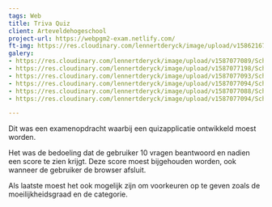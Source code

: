 ```yaml
---
tags: Web
title: Triva Quiz
client: Arteveldehogeschool
project-url: https://webpgm2-exam.netlify.com/
ft-img: https://res.cloudinary.com/lennertderyck/image/upload/v1586216761/bryan-garces-IXUM4cJynP0-unsplash.1626367_obecmp.jpg
galery:
- https://res.cloudinary.com/lennertderyck/image/upload/v1587077089/Schermafbeelding_2020-04-17_om_00.40.44_tm0ns3.png
- https://res.cloudinary.com/lennertderyck/image/upload/v1587077198/Schermafbeelding_2020-04-17_om_00.46.19_hf3tli.png
- https://res.cloudinary.com/lennertderyck/image/upload/v1587077093/Schermafbeelding_2020-04-17_om_00.41.11_avvxyc.png
- https://res.cloudinary.com/lennertderyck/image/upload/v1587077094/Schermafbeelding_2020-04-17_om_00.43.59_krbedb.png
- https://res.cloudinary.com/lennertderyck/image/upload/v1587077088/Schermafbeelding_2020-04-17_om_00.44.11_dgewk1.png
- https://res.cloudinary.com/lennertderyck/image/upload/v1587077094/Schermafbeelding_2020-04-17_om_00.41.49_t1khcf.png

---
```

Dit was een examenopdracht waarbij een quizapplicatie ontwikkeld moest worden.

Het was de bedoeling dat de gebruiker 10 vragen beantwoord en nadien een score te zien krijgt. Deze score moest bijgehouden worden, ook wanneer de gebruiker de browser afsluit.

Als laatste moest het ook mogelijk zijn om voorkeuren op te geven zoals de moeilijkheidsgraad en de categorie.